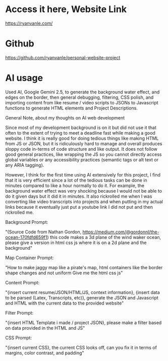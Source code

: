 # Access it here, Website Link
https://ryanvanle.com/

# Github
https://github.com/ryanvanle/personal-website-project

# AI usage
Used AI, Google Gemini 2.5, to generate the background water effect, and edges on the border, then general debugging, filtering, CSS polish, and importing content from like resume / video scripts to JSONs to Javascript functions to generate HTML elements and Project Descriptions.

General Note, about my thoughts on AI web development

Since most of my development background is on it but did not use it that often to the extent of trying to meet a deadline fast while making a good website. I think it is really good for doing tedious things like making HTML from JS or JSON, but it is ridiculously hard to manage and overall produces sloppy code in-terms of code structure and like output. It does not follow good general practices, like wrapping the JS so you cannot directly access global variables or any accessibility practices (semantic tags or alt text or any ARIA tagging).

However, I think for the first time using AI extensively for this project, I find that it is very efficient since a lot of the tedious tasks can be done in minutes compared to like a hour normally to do it. For example, the background water effect was very shocking because I would not be able to do it given days but it did it in minutes. It also rickrolled me when I was converting like video transcripts into projects and when putting in my actual links because it eventually just put a youtube link I did not put and then rickrolled me.

Background Prompt:

"(Source Code from Nathan Gordon, https://medium.com/@gordonnl/the-ocean-170fdfd659f1) this code makes a 3d plane of the wind waker ocean, please give a version in html css js where it is on a 2d plane and the background"

Map Container Prompt:

"How to make jaggy map like a pirate's map, html containers
like the border shape changes and not uniform
Give me the html css js"

Content Prompt:

"{insert current resume/JSON/HTML/JS, context information}, {insert data to be parsed (Latex, Transcripts, etc)}, generate the JSON and Javascript and HTML with the current data to the provided website"

Filter Prompt:

"{insert HTML Template i made / project JSON}, please make a filter based on data provided in the HTML and JS"

CSS Prompt:

"{insert current CSS}, the current CSS looks off, can you fix it in terms of margins, color contrast, and padding"